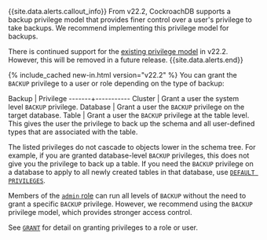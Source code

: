 {{site.data.alerts.callout_info}}
From v22.2, CockroachDB supports a backup privilege model that provides finer control over a user's privilege to take backups. We recommend implementing this privilege model for backups. 

There is continued support for the [existing privilege model](#existing-required-privileges) in v22.2. However, this will be removed in a future release.
{{site.data.alerts.end}}

{% include_cached new-in.html version="v22.2" %} You can grant the `BACKUP` privilege to a user or role depending on the type of backup:

Backup | Privilege
-------+-----------
Cluster | Grant a user the system level `BACKUP` privilege.
Database | Grant a user the `BACKUP` privilege on the target database.
Table | Grant a user the `BACKUP` privilege at the table level. This gives the user the privilege to back up the schema and all user-defined types that are associated with the table.

The listed privileges do not cascade to objects lower in the schema tree. For example, if you are granted database-level `BACKUP` privileges, this does not give you the privilege to back up a table. If you need the `BACKUP` privilege on a database to apply to all newly created tables in that database, use [`DEFAULT PRIVILEGES`](security-reference/authorization.html#default-privileges).

Members of the [`admin` role](security-reference/authorization.html#admin-role) can run all levels of `BACKUP` without the need to grant a specific `BACKUP` privilege. However, we recommend using the `BACKUP` privilege model, which provides stronger access control.

See [`GRANT`](grant.html) for detail on granting privileges to a role or user.